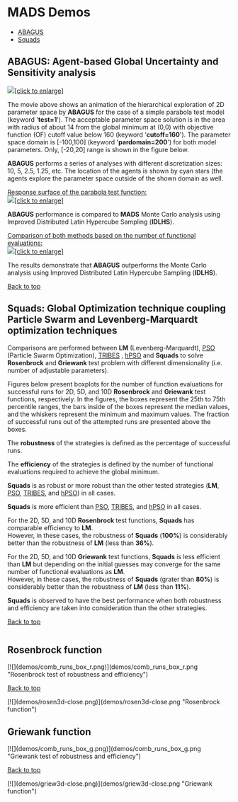 <div class="animatescroll"><a name="demos:top" id="demos:top"></a>

# **MADS** Demos

*   [ABAGUS](#abagus-agent-based-global-uncertainty-and-sensitivity-analysis)
*   [Squads](#squads-global-optimization-technique-coupling-particle-swarm-and-levenberg-marquardt-optimization-techniques)

## <a name="demos:ABAGUS" id="ABAGUS"></a>**ABAGUS**: Agent-based Global Uncertainty and Sensitivity analysis

[![](animations/abagus-opt.gif)[click to enlarge]](animations/abagus-opt.gif "ABAGUS animation")

The movie above shows an animation of the hierarchical еxploration of 2D parameter space by **ABAGUS** for the case of a simple parabola test model (keyword '**test=1**'). The acceptable parameter space solution is in the area with radius of about 14 from the global minimum at (0,0) with objective function (OF) cutoff value below 160 (keyword '**cutoff=160**'). The parameter space domain is [-100,100] (keyword '**pardomain=200**') for both model parameters. Only, [-20,20] range is shown in the figure below.

**ABAGUS** performs a series of analyses with different discretization sizes: 10, 5, 2.5, 1.25, etc. The location of the agents is shown by cyan stars (the agents explore the parameter space outside of the shown domain as well.

[Response surface of the parabola test function:  
![](demos/parabola3d.png)[click to enlarge]](demos/parabola3d.png "Parabola test function")

**ABAGUS** performance is compared to **MADS** Monte Carlo analysis using Improved Distributed Latin Hypercube Sampling (**IDLHS**).

[Comparison of both methods based on the number of functional evaluations:  
![](demos/convergence_00.png)[click to enlarge]](demos/convergence_00.png "ABAGUS & Montel Carlo convergence")

The results demonstrate that **ABAGUS** outperforms the Monte Carlo analysis using Improved Distributed Latin Hypercube Sampling (**IDLHS**).

[Back to top](#demos:top)

## <a name="demos:Squads" id="Squads"></a>**Squads**: Global Optimization technique coupling Particle Swarm and Levenberg-Marquardt optimization techniques

Comparisons are performed between **LM** (Levenberg-Marquardt), [PSO](http://clerc.maurice.free.fr/pso/) (Particle Swarm Optimization), [TRIBES](www.particleswarm.info/Tribes_2006_Cooren.pdf) , [hPSO](http://www.mathworks.com/matlabcentral/fileexchange/6497-hybrid-particle-swarm-optimization/content/hPSOoptions.m) and **Squads** to solve **Rosenbrock** and **Griewank** test problem with different dimensionality (i.e. number of adjustable parameters).

Figures below present boxplots for the number of function evaluations for successful runs for 2D, 5D, and 10D **Rosenbrock** and **Griewank** test functions, respectively. In the figures, the boxes represent the 25th to 75th percentile ranges, the bars inside of the boxes represent the median values, and the whiskers represent the minimum and maximum values. The fraction of successful runs out of the attempted runs are presented above the boxes.

The **robustness** of the strategies is defined as the percentage of successful runs.

The **efficiency** of the strategies is defined by the number of functional evaluations required to achieve the global minimum.

**Squads** is as robust or more robust than the other tested strategies (**LM**, [PSO](http://clerc.maurice.free.fr/pso/), [TRIBES](www.particleswarm.info/Tribes_2006_Cooren.pdf), and [hPSO](http://www.mathworks.com/matlabcentral/fileexchange/6497-hybrid-particle-swarm-optimization/content/hPSOoptions.m)) in all cases.

**Squads** is more efficient than [PSO](http://clerc.maurice.free.fr/pso/), [TRIBES](www.particleswarm.info/Tribes_2006_Cooren.pdf), and [hPSO](http://www.mathworks.com/matlabcentral/fileexchange/6497-hybrid-particle-swarm-optimization/content/hPSOoptions.m) in all cases.

For the 2D, 5D, and 10D **Rosenbrock** test functions, **Squads** has comparable efficiency to **LM**.  
However, in these cases, the robustness of **Squads** (**100%**) is considerably better than the robustness of **LM** (less than **36%**).

For the 2D, 5D, and 10D **Griewank** test functions, **Squads** is less efficient than **LM** but depending on the initial guesses may converge for the same number of functional evaluations as **LM**.  
However, in these cases, the robustness of **Squads** (grater than **80%**) is considerably better than the robustness of **LM** (less than **11%**).

**Squads** is observed to have the best performance when both robustness and efficiency are taken into consideration than the other strategies.

[Back to top](#demos:top)

<div width="100%" style="float:left">

## **Rosenbrock** function

<div width="50%" style="float:left">[![](demos/comb_runs_box_r.png)](demos/comb_runs_box_r.png "Rosenbrock test of robustness and efficiency")

[Back to top](#demos:top)

</div>

<div width="50%" style="float:left">[![](demos/rosen3d-close.png)](demos/rosen3d-close.png "Rosenbrock function")</div>

</div>

<div width="100%" style="float:left">

## **Griewank** function

<div width="50%" style="float:left">[![](demos/comb_runs_box_g.png)](demos/comb_runs_box_g.png "Griewank test of robustness and efficiency")

[Back to top](#demos:top)

</div>

<div width="50%" style="float:left">[![](demos/griew3d-close.png)](demos/griew3d-close.png "Griewank function")</div>

</div>

</div>

<script type="text/javascript"><!-- hide from old browsers // if( window.top.location.href == window.self.location.href ) // location.replace("http://mads.lanl.gov/index.html?download"); // end hide --></script>

